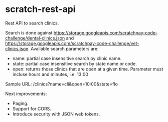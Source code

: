 # scratch-rest-api
Rest API to search clinics.

Search is done against https://storage.googleapis.com/scratchpay-code-challenge/dental-clinics.json and https://storage.googleapis.com/scratchpay-code-challenge/vet-clinics.json.
Available search parameters are:
- name: partial case insensitive search by clinic name.
- state: partial case insensitive search by state name or code.
- open: returns those clinics that are open at a given time. Parameter must incluse hours and minutes, i.e. 13:00

Sample URL: /clinics?name=cli&open=10:00&state=flo

Next improvements:
- Paging.
- Support for CORS.
- Introduce security with JSON web tokens.
